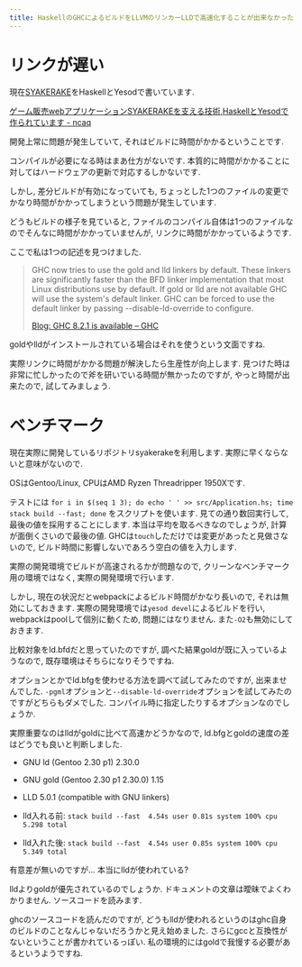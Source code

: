 ```yaml
---
title: HaskellのGHCによるビルドをLLVMのリンカーLLDで高速化することが出来なかった
---
```


# リンクが遅い

現在[SYAKERAKE](https://www.syakerake.jp/)をHaskellとYesodで書いています.

[ゲーム販売webアプリケーションSYAKERAKEを支える技術,HaskellとYesodで作られています - ncaq](https://www.ncaq.net/2017/12/03/00/00/00/)

開発上常に問題が発生していて,
それはビルドに時間がかかるということです.

コンパイルが必要になる時はまあ仕方がないです.
本質的に時間がかかることに対してはハードウェアの更新で対応するしかないです.

しかし,
差分ビルドが有効になっていても,
ちょっとした1つのファイルの変更でかなり時間がかかってしまうという問題が発生しています.

どうもビルドの様子を見ていると,
ファイルのコンパイル自体は1つのファイルなのでそんなに時間がかかっていませんが,
リンクに時間がかかっているようです.

ここで私は1つの記述を見つけました.

> GHC now tries to use the gold and lld linkers by default. These linkers are significantly faster than the BFD linker implementation that most Linux distributions use by default. If gold or lld are not available GHC will use the system's default linker. GHC can be forced to use the default linker by passing --disable-ld-override to configure.
>
> [Blog: GHC 8.2.1 is available – GHC](https://ghc.haskell.org/trac/ghc/blog/ghc-8.2.11-released)

goldやlldがインストールされている場合はそれを使うという文面ですね.

実際リンクに時間がかかる問題が解決したら生産性が向上します.
見つけた時は非常に忙しかったので斧を研いでいる時間が無かったのですが,
やっと時間が出来たので,
試してみましょう.

# ベンチマーク

現在実際に開発しているリポジトリsyakerakeを利用します.
実際に早くならないと意味がないので.

OSはGentoo/Linux,
CPUはAMD Ryzen Threadripper 1950Xです.

テストには
`for i in $(seq 1 3); do echo ' ' >> src/Application.hs; time stack build --fast; done`
をスクリプトを使います.
見ての通り数回実行して,
最後の値を採用することにします.
本当は平均を取るべきなのでしょうが,
計算が面倒くさいので最後の値.
GHCは`touch`しただけでは変更があったと見做さないので,
ビルド時間に影響しないであろう空白の値を入力します.

実際の開発環境でビルドが高速されるかが問題なので,
クリーンなベンチマーク用の環境ではなく,
実際の開発環境で行います.

しかし,
現在の状況だとwebpackによるビルド時間がかなり長いので,
それは無効にしておきます.
実際の開発環境では`yesod devel`によるビルドを行い,
webpackはpoolして個別に動くため,
問題にはなりません.
また`-O2`も無効にしておきます.

比較対象をld.bfdだと思っていたのですが,
調べた結果goldが既に入っているようなので,
既存環境はそちらになりそうですね.

オプションとかでld.bfgを使わせる方法を調べて試してみたのですが,
出来ませんでした.
`-pgml`オプションと`--disable-ld-override`オプションを試してみたのですがどちらもダメでした.
コンパイル時に指定したりするオプションなのでしょうか.

実際重要なのはlldがgoldに比べて高速かどうかなので,
ld.bfgとgoldの速度の差はどうでも良いと判断しました.

* GNU ld (Gentoo 2.30 p1) 2.30.0
* GNU gold (Gentoo 2.30 p1 2.30.0) 1.15
* LLD 5.0.1 (compatible with GNU linkers)

* lld入れる前: `stack build --fast  4.54s user 0.81s system 100% cpu 5.298 total`
* lld入れた後: `stack build --fast  4.54s user 0.85s system 100% cpu 5.349 total`

有意差が無いのですが…
本当にlldが使われている?

lldよりgoldが優先されているのでしょうか.
ドキュメントの文章は曖昧でよくわかりません.
ソースコードを読みます.

ghcのソースコードを読んだのですが,
どうもlldが使われるというのはghc自身のビルドのことなんじゃないだろうかと見え始めました.
さらにgccと互換性がないということが書かれているっぽい.
私の環境的にはgoldで我慢する必要があるというようですね.
